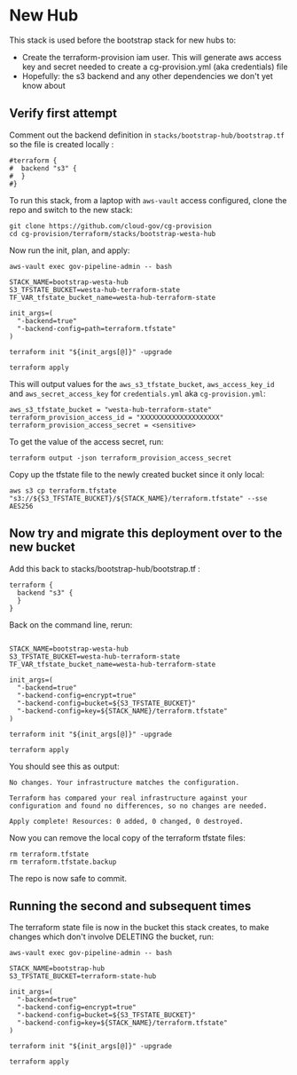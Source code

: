 # New Hub

This stack is used before the bootstrap stack for new hubs to:

 - Create the terraform-provision iam user.  This will generate aws access key and secret needed to create a cg-provision.yml (aka credentials) file
 - Hopefully: the s3 backend and any other dependencies we don't yet know about


## Verify first attempt


Comment out the backend definition in `stacks/bootstrap-hub/bootstrap.tf` so the file is created locally :

```
#terraform {
#  backend "s3" {
#  }
#}
```

To run this stack, from a laptop with `aws-vault` access configured, clone the repo and switch to the new stack:

```
git clone https://github.com/cloud-gov/cg-provision
cd cg-provision/terraform/stacks/bootstrap-westa-hub
```



Now run the init, plan, and apply:

```
aws-vault exec gov-pipeline-admin -- bash

STACK_NAME=bootstrap-westa-hub
S3_TFSTATE_BUCKET=westa-hub-terraform-state
TF_VAR_tfstate_bucket_name=westa-hub-terraform-state

init_args=(
  "-backend=true"
  "-backend-config=path=terraform.tfstate"
)

terraform init "${init_args[@]}" -upgrade

terraform apply
```


This will output values for the `aws_s3_tfstate_bucket`, `aws_access_key_id` and `aws_secret_access_key` for `credentials.yml` aka `cg-provision.yml`:

```
aws_s3_tfstate_bucket = "westa-hub-terraform-state"
terraform_provision_access_id = "XXXXXXXXXXXXXXXXXXXX"
terraform_provision_access_secret = <sensitive>
```

To get the value of the access secret, run:

```
terraform output -json terraform_provision_access_secret
```

Copy up the tfstate file to the newly created bucket since it only local:

```
aws s3 cp terraform.tfstate "s3://${S3_TFSTATE_BUCKET}/${STACK_NAME}/terraform.tfstate" --sse AES256
```


## Now try and migrate this deployment over to the new bucket

Add this back to stacks/bootstrap-hub/bootstrap.tf :

```
terraform {
  backend "s3" {
  }
}
```

Back on the command line, rerun:

```

STACK_NAME=bootstrap-westa-hub
S3_TFSTATE_BUCKET=westa-hub-terraform-state
TF_VAR_tfstate_bucket_name=westa-hub-terraform-state

init_args=(
  "-backend=true"
  "-backend-config=encrypt=true"
  "-backend-config=bucket=${S3_TFSTATE_BUCKET}"
  "-backend-config=key=${STACK_NAME}/terraform.tfstate"
)

terraform init "${init_args[@]}" -upgrade

terraform apply
```

You should see this as output:

```
No changes. Your infrastructure matches the configuration.

Terraform has compared your real infrastructure against your configuration and found no differences, so no changes are needed.

Apply complete! Resources: 0 added, 0 changed, 0 destroyed.
```

Now you can remove the local copy of the terraform tfstate files:

```
rm terraform.tfstate
rm terraform.tfstate.backup
```

The repo is now safe to commit.

## Running the second and subsequent times

The terraform state file is now in the bucket this stack creates, to make changes which don't involve DELETING the bucket, run:

```
aws-vault exec gov-pipeline-admin -- bash

STACK_NAME=bootstrap-hub
S3_TFSTATE_BUCKET=terraform-state-hub

init_args=(
  "-backend=true"
  "-backend-config=encrypt=true"
  "-backend-config=bucket=${S3_TFSTATE_BUCKET}"
  "-backend-config=key=${STACK_NAME}/terraform.tfstate"
)

terraform init "${init_args[@]}" -upgrade

terraform apply

```